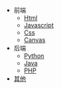 - 前端
  - [Html](doc/html.md)
  - [Javascript](doc/javascript.md)
  - [Css](doc/css.md)
  - [Canvas](doc/canvas.md)
- 后端
  - [Python](doc/python.md)
  - [Java](doc/java.md)
  - [PHP](doc/php.md)
- [其他](doc/index.md)
